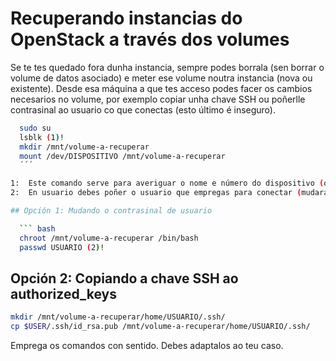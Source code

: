 # Recuperando instancias do OpenStack a través dos volumes

Se te tes quedado fora dunha instancia, sempre podes borrala (sen borrar o volume de datos asociado) e meter ese volume noutra instancia (nova ou existente). Desde esa máquina a que tes acceso podes facer os cambios necesarios no volume, por exemplo copiar unha chave SSH ou poñerlle contrasinal ao usuario co que conectas (esto último é inseguro).

``` bash
  sudo su
  lsblk (1)!
  mkdir /mnt/volume-a-recuperar
  mount /dev/DISPOSITIVO /mnt/volume-a-recuperar
  ´´´

1:  Este comando serve para averiguar o nome e número do dispositivo (o último).
2:  En usuario debes poñer o usuario que empregas para conectar (mudarás a clave del).

## Opción 1: Mudando o contrasinal de usuario

  ``` bash
  chroot /mnt/volume-a-recuperar /bin/bash
  passwd USUARIO (2)!
  ```

## Opción 2: Copiando a chave SSH ao authorized_keys

  ``` bash
  mkdir /mnt/volume-a-recuperar/home/USUARIO/.ssh/
  cp $USER/.ssh/id_rsa.pub /mnt/volume-a-recuperar/home/USUARIO/.ssh/
  ```

Emprega os comandos con sentido. Debes adaptalos ao teu caso.